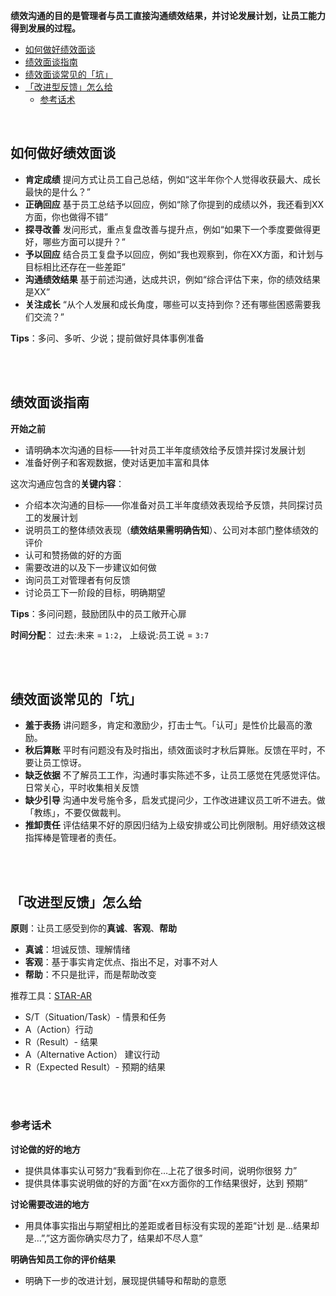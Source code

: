 
**绩效沟通的目的是管理者与员工直接沟通绩效结果，并讨论发展计划，让员工能力得到发展的过程。**


- [如何做好绩效面谈](#如何做好绩效面谈)
- [绩效面谈指南](#绩效面谈指南)
- [绩效面谈常见的「坑」](#绩效面谈常见的坑)
- [「改进型反馈」怎么给](#改进型反馈怎么给)
  - [参考话术](#参考话术)


<br>

## 如何做好绩效面谈

- **肯定成绩** 提问方式让员工自己总结，例如“这半年你个人觉得收获最大、成长最快的是什么？”
- **正确回应** 基于员工总结予以回应，例如“除了你提到的成绩以外，我还看到XX方面，你也做得不错”
- **探寻改善** 发问形式，重点复盘改善与提升点，例如“如果下一个季度要做得更好，哪些方面可以提升？”
- **予以回应** 结合员工复盘予以回应，例如“我也观察到，你在XX方面，和计划与目标相比还存在一些差距”
- **沟通绩效结果** 基于前述沟通，达成共识，例如“综合评估下来，你的绩效结果是XX”
- **关注成长** “从个人发展和成长角度，哪些可以支持到你？还有哪些困惑需要我们交流？”

**Tips**：多问、多听、少说；提前做好具体事例准备


<br>
<br>


## 绩效面谈指南


**开始之前**
- 请明确本次沟通的目标——针对员工半年度绩效给予反馈并探讨发展计划
- 准备好例子和客观数据，使对话更加丰富和具体

这次沟通应包含的**关键内容**：
- 介绍本次沟通的目标——你准备对员工半年度绩效表现给予反馈，共同探讨员工的发展计划
- 说明员工的整体绩效表现（**绩效结果需明确告知**）、公司对本部门整体绩效的评价
- 认可和赞扬做的好的方面
- 需要改进的以及下一步建议如何做
- 询问员工对管理者有何反馈
- 讨论员工下一阶段的目标，明确期望

**Tips**：多问问题，鼓励团队中的员工敞开心扉


**时间分配**： 过去:未来 = `1:2`， 上级说:员工说 = `3:7`


<br>
<br>

## 绩效面谈常见的「坑」


- **羞于表扬** 讲问题多，肯定和激励少，打击士气。「认可」是性价比最高的激励。
- **秋后算账** 平时有问题没有及时指出，绩效面谈时才秋后算账。反馈在平时，不要让员工惊讶。
- **缺乏依据** 不了解员工工作，沟通时事实陈述不多，让员工感觉在凭感觉评估。日常关心，平时收集相关反馈
- **缺少引导** 沟通中发号施令多，启发式提问少，工作改进建议员工听不进去。做「教练」，不要仅做裁判。
- **推卸责任** 评估结果不好的原因归结为上级安排或公司比例限制。用好绩效这根指挥棒是管理者的责任。


<br>
<br>

## 「改进型反馈」怎么给


**原则**：让员工感受到你的**真诚**、**客观**、**帮助**
- **真诚**：坦诚反馈、理解情绪
- **客观**：基于事实肯定优点、指出不足，对事不对人
- **帮助**：不只是批评，而是帮助改变

推荐工具：[STAR-AR](https://wiki.mbalib.com/zh-tw/STAR%E5%8E%9F%E5%88%99)

- S/T（Situation/Task）- 情景和任务 
- A（Action）行动 
- R（Result）- 结果
- A（Alternative Action） 建议行动
- R（Expected Result）- 预期的结果


<br>
<br>

### 参考话术

**讨论做的好的地方**
-  提供具体事实认可努力“我看到你在…上花了很多时间，说明你很努
力”
- 提供具体事实说明做的好的方面“在xx方面你的工作结果很好，达到
预期”

**讨论需要改进的地方**
- 用具体事实指出与期望相比的差距或者目标没有实现的差距“计划
是…结果却是…”,”这方面你确实尽力了，结果却不尽人意”

**明确告知员工你的评价结果**
- 明确下一步的改进计划，展现提供辅导和帮助的意愿